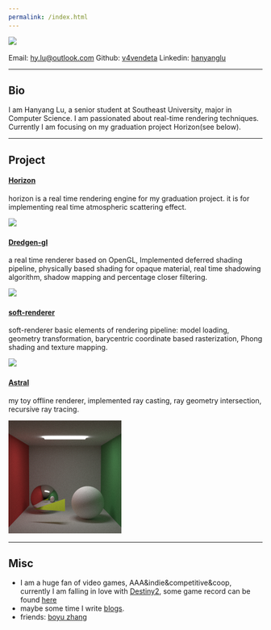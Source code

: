 ```yaml
---
permalink: /index.html
---
```


![](https://avatars.githubusercontent.com/u/45009841?s=128&v=4)

Email: hy.lu@outlook.com
Github: [v4vendeta](https://github.com/v4vendeta)
Linkedin: [hanyanglu]()

---

## Bio

I am Hanyang Lu, a senior student at Southeast University, major in Computer Science. I am passionated about real-time rendering techniques. Currently I am focusing on my graduation project Horizon(see below).

---

## Project

#### [Horizon](https://github.com/v4vendeta/horizon)

horizon is a real time rendering engine for my graduation project. it is for implementing real time atmospheric scattering effect.

![](https://github.com/v4vendeta/horizon/raw/main/figs/horizon_224.png)

#### [Dredgen-gl](https://github.com/v4vendeta/Dredgen-gl)

a real time renderer based on OpenGL, Implemented deferred shading pipeline, physically based shading for opaque material, real time shadowing algorithm, shadow mapping and percentage closer filtering.

![](https://github.com/v4vendeta/Dredgen-gl/raw/main/resources/figs/ex3_224.png)

#### [soft-renderer](https://github.com/v4vendeta/soft-renderer)

soft-renderer basic elements of rendering pipeline: model loading, geometry transformation, barycentric coordinate based rasterization, Phong shading and texture mapping.

![](https://github.com/v4vendeta/soft-renderer/raw/master/figs/output_224.png)

#### [Astral](https://github.com/v4vendeta/Astral)

my toy offline renderer, implemented ray casting, ray geometry intersection, recursive ray tracing.

![](https://github.com/v4vendeta/Astral/raw/main/output/1000_224.png)

---

## Misc

- I am a huge fan of video games, AAA&indie&competitive&coop, currently I am falling in love with [Destiny2](https://www.bungie.net/7/en/Destiny/), some game record can be found [here](https://v4vendetalhy.cn/games)
- maybe some time I write [blogs](https://github.com/v4vendeta/v4vendeta.github.io/tree/master/post).
- friends: [boyu zhang](https://luciferbobo.github.io/)